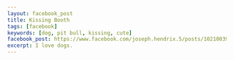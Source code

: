 ```yaml
---
layout: facebook_post
title: Kissing Booth
tags: [facebook]
keywords: [dog, pit bull, kissing, cute]
facebook_post: https://www.facebook.com/joseph.hendrix.5/posts/10210039526366096
excerpt: I love dogs.
---
```

